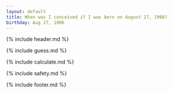 ```yaml
---
layout: default
title: When was I conceived if I was born on August 27, 1906?
birthday: Aug 27, 1906
---
```


{% include header.md %}

{% include guess.md %}

{% include calculate.md %}

{% include safety.md %}

{% include footer.md %}



